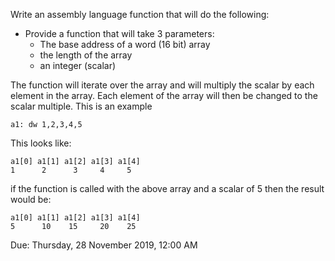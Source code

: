 
Write an assembly language function that will do the following:

 - Provide a function that will take 3 parameters:
	 - The base address of a word (16 bit) array
	 - the length of the array
	 - an integer (scalar)

The function will iterate over the array and will multiply the scalar by each element in the array. Each element of the array will then be changed to the scalar multiple. This is an example

```a1: dw 1,2,3,4,5```

This looks like:

```
a1[0] a1[1] a1[2] a1[3] a1[4]
1	   2 	  3 	4 	  5
```

if the function is called with the above array and a scalar of 5 then the result would be:

```
a1[0] a1[1] a1[2] a1[3] a1[4]
5 	   10 	 15 	20 	  25
```
Due: Thursday, 28 November 2019, 12:00 AM
